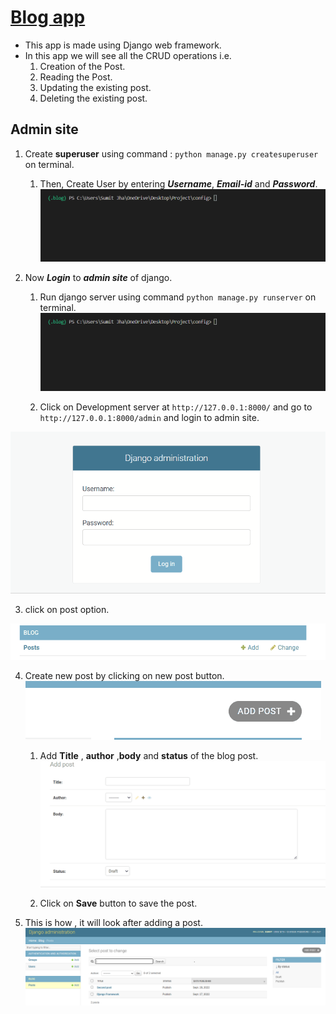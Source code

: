 # <u> Blog app </u>
* This app is made using Django web framework.
* In this app we will see all the CRUD operations i.e.
  1. Creation of the Post.
  2. Reading the Post.
  3. Updating the existing post.
  4. Deleting the existing post.

## Admin site 

1. Create **superuser** using command : `python manage.py createsuperuser` on terminal.
    1. Then, Create User by entering ***Username***, ***Email-id*** and ***Password***.
![](images/superuser.gif) 


2. Now ***Login*** to ***admin site*** of django.
   1. Run django server using command `python manage.py runserver` on terminal.
![](images/runserver.gif)
   
   2. Click on Development server at `http://127.0.0.1:8000/` and go to `http://127.0.0.1:8000/admin` and login to admin site.
<img src = "images/login page.gif"> 


3. click on post option.

![](images/click.gif)

4. Create new post by clicking on new post button.
![](images/newpost.gif)
   1. Add **Title** , **author** ,**body** and **status** of the blog post.
   ![](images/addpost.gif)
   
   2. Click on **Save** button to save the post.
 
 5. This is how , it will look after adding a post.
    ![](images/admin.PNG)
